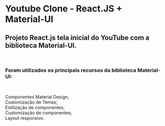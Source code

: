 # Youtube Clone - React.JS + Material-UI 


## Projeto React.js tela inicial do YouTube com a biblioteca Material-UI.

<br>

### Foram utilizados os principais recursos da biblioteca Material-UI: 

<br>

Componentes Material Design; <br>
Customização de Temas; <br>
Estilização de componentes; <br>
Customização de componentes; <br>
Layout responsivo. <br>